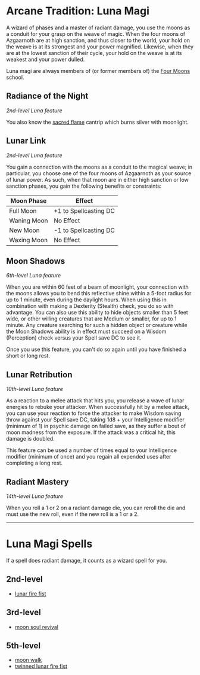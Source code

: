 # Arcane Tradition: Luna Magi
A wizard of phases and a master of radiant damage, you use the moons as a conduit for your grasp on the weave of magic. When the four moons of Azgaarnoth are at high sanction, and thus closer to the world, your hold on the weave is at its strongest and your power magnified. Likewise, when they are at the lowest sanction of their cycle, your hold on the weave is at its weakest and your power dulled. 

Luna magi are always members of (or former members of) the [Four Moons](../../Organizations/MageSchools/FourMoons.md) school.

## Radiance of the Night
*2nd-level Luna feature*

You also know the [sacred flame](../../Magic/Spells/sacred-flame.md) cantrip which burns silver with moonlight.

## Lunar Link
*2nd-level Luna feature*

You gain a connection with the moons as a conduit to the magical weave; in particular, you choose one of the four moons of Azgaarnoth as your source of lunar power. As such, when that moon are in either high sanction or low sanction phases, you gain the following benefits or constraints:

Moon Phase  | Effect
----------- | ------
Full Moon   | +1 to Spellcasting DC
Waning Moon | No Effect
New Moon    | -1 to Spellcasting DC
Waxing Moon | No Effect

## Moon Shadows
*6th-level Luna feature*

When you are within 60 feet of a beam of moonlight, your connection with the moons allows you to bend this reflective shine within a 5-foot radius for up to 1 minute, even during the daylight hours. When using this in combination with making a Dexterity (Stealth) check, you do so with advantage. You can also use this ability to hide objects smaller than 5 feet wide, or other willing creatures that are Medium or smaller, for up to 1 minute. Any creature searching for such a hidden object or creature while the Moon Shadows ability is in effect must succeed on a Wisdom (Perception) check versus your Spell save DC to see it.

Once you use this feature, you can't do so again until you have finished a short or long rest. 

## Lunar Retribution
*10th-level Luna feature*

As a reaction to a melee attack that hits you, you release a wave of lunar energies to rebuke your attacker. When successfully hit by a melee attack, you can use your reaction to force the attacker to make Wisdom saving throw against your Spell save DC, taking 1d8 + your Intelligence modifier (minimum of 1) in psychic damage on failed save, as they suffer a bout of moon madness from the exposure. If the attack was a critical hit, this damage is doubled. 

This feature can be used a number of times equal to your Intelligence modifier (minimum of once) and you regain all expended uses after completing a long rest.

## Radiant Mastery
*14th-level Luna feature*

When you roll a 1 or 2 on a radiant damage die, you can reroll the die and must use the new roll, even if the new roll is a 1 or a 2.

---

# Luna Magi Spells

If a spell does radiant damage, it counts as a wizard spell for you.

## 2nd-level
* [lunar fire fist](../../Magic/Spells/lunar-fire-fist.md)

## 3rd-level
* [moon soul revival](../../Magic/Spells/moon-soul-revival.md)

## 5th-level
* [moon walk](../../Magic/Spells/moon-walk.md)
* [twinned lunar fire fist](../../Magic/Spells/twinned-lunar-fire-fist.md)

